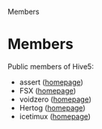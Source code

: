 Members

Members
=======

Public members of Hive5:

  - assert ([homepage](http://www.richelbilderbeek.nl))
  - FSX ([homepage](http://61924.nl))
  - voidzero ([homepage](https://noagenda.ninja/))
  - Hertog ([homepage](http://www.sandervankasteel.nl))
  - icetimux ([homepage](http://icetimux.com))
